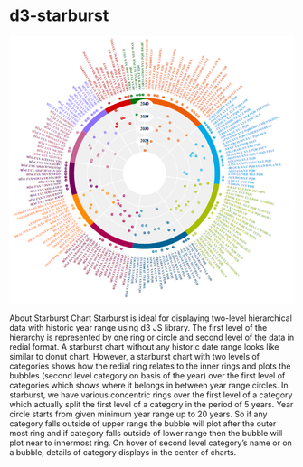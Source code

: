# d3-starburst

![alt text](https://github.com/mksrivastava/d3-starburst/blob/master/img/chart.PNG)

About Starburst Chart
Starburst is ideal for displaying two-level hierarchical data with historic year range using d3 JS library. The first level of the hierarchy is represented by one ring or circle and second level of the data in redial format. A starburst chart without any historic date range looks like similar to donut chart.
However, a starburst chart with two levels of categories shows how the redial ring relates to the inner rings and plots the bubbles (second level category on basis of the year) over the first level of categories which shows where it belongs in between year range circles. 
In starburst, we have various concentric rings over the first level of a category which actually split the first level of a category in the period of 5 years. Year circle starts from given minimum year range up to 20 years.
So if any category falls outside of upper range the bubble will plot after the outer most ring and if category falls outside of lower range then the bubble will plot near to innermost ring.
On hover of second level category’s name or on a bubble, details of category displays in the center of charts.

